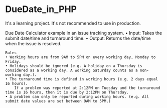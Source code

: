 # DueDate_in_PHP
It's a learning project. It's not recommended to use in production.

Due Date Calculator example in an issue tracking system.
    • Input: Takes the submit date/time and turnaround time.
    • Output: Returns the date/time when the issue is resolved.

    Rules
    • Working hours are from 9AM to 5PM on every working day, Monday to Friday.
    • Holidays should be ignored (e.g. A holiday on a Thursday is considered as a working day. A working Saturday counts as a non-working day.).
    • The turnaround time is defined in working hours (e.g. 2 days equal 16 hours).
        If a problem was reported at 2:12PM on Tuesday and the turnaround time is 16 hours, then it is due by 2:12PM on Thursday.
    • A problem can only be reported during working hours. (e.g. All submit date values are set between 9AM to 5PM.)